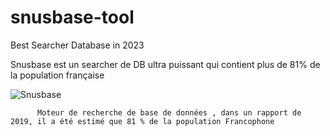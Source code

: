 # snusbase-tool

Best Searcher Database in 2023

Snusbase est un searcher de DB ultra puissant qui contient plus de 81% de la population française

![Snusbase](https://cdn.discordapp.com/attachments/1211418039770419301/1211418060758585525/Capture.PNG?ex=65ee1ffc&is=65dbaafc&hm=522079f2b6fb29898de7e9ca340f48fbe2726e006cd909d6bedf427b8b03d978&)



          Moteur de recherche de base de données , dans un rapport de 2019, il a été estimé que 81 % de la population Francophone 



